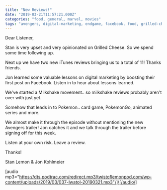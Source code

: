 ```yaml
---
title: "New Reviews!"
date: "2019-03-21T11:57:21.000Z"
categories: "food, general, marvel, movies"
tags: "avengers, digital-marketing, endgame, facebook, food, grilled-cheese, jon-kohlmeier, life-with-a-twist-of-lemon, marvel, milkshakes, pokemon, reviews, stan-lemon"
---
```


Dear Listener,

Stan is very upset and very opinionated on Grilled Cheese. So we spend some time following up.

Next up we have two new iTunes reviews bringing us to a total of 11! Thanks friends.

Jon learned some valuable lessons on digital marketing by boosting their first post on Facebook. Listen in to hear about lessons learned.

We've started a Milkshake movement.. so milkshake reviews probably aren't over with just yet.

Somehow that leads in to Pokemon.. card game, PokemonGo, animated series and more.

We almost make it through the episode without mentioning the new Avengers trailer! Jon catches it and we talk through the trailer before signing off for this week.

Listen at your own risk. Leave a review.

Thanks!

Stan Lemon & Jon Kohlmeier

\[audio mp3="https://dts.podtrac.com/redirect.mp3/twistoflemonpod.com/wp-content/uploads/2019/03/037-lwatol-20190321.mp3"\]\[/audio\]
